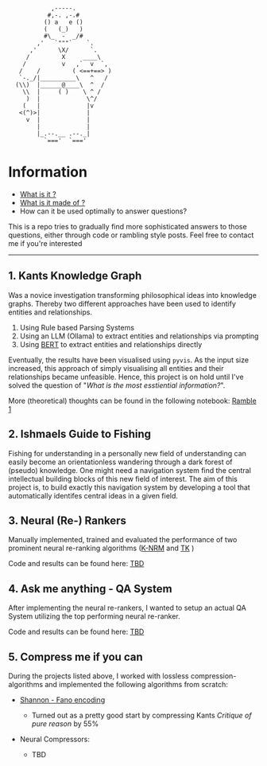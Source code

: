```
            ,-----.
           #,-. ,-.#
          () a   e ()
          (   (_)   )
          #\_  -  _/#
        ,'   `"""`    `.
      ,'      \X/      `.
     /         X     ____\
    /          v   ,`  v  `,
   /    /         ( <==+==> )
   `-._/|__________\   ^   /
  (\\)  |______@____\  ^  /
    \\  |     ( )    \ ^ /
     )  |             \^/
    (   |             |v
   <(^)>|             |
     v  |             |
        |             |
        |_.--.__ .--._|
          `==='  `==='

```

# Information 
- [What is it ?](notes/what_is_information.md) 
- [What is it made of ?](notes/what_is_information.md) 
-  How can it be used optimally to answer questions?
  
This is a repo tries to gradually find more sophisticated answers to those questions, either through code or rambling style posts.
Feel free to contact me if you're interested
 
____

 ## 1. Kants Knowledge Graph

Was a novice investigation transforming philosophical ideas into knowledge graphs.
Thereby two different approaches have been used to identify entities and relationships.
1. Using Rule based Parsing Systems
2. Using an LLM (Ollama) to extract entities and relationships via prompting
3. Using [BERT](Embeddings/ER_BERT.py) to extract entities and relationships directly

Eventually, the results have been visualised using `pyvis`. As the input size increased, this approach of simply 
visualising all entities and their relationships became unfeasible.
Hence, this project is on hold until I've solved the question of "*What is the most esstiential information?*".

More (theoretical) thoughts can be found in the following notebook: [Ramble 1](kants_knowledge_graph/ramble.md)


## 2. Ishmaels Guide to Fishing
Fishing for understanding in a personally new field of understanding can easily become an orientationless wandering through a dark forest of (pseudo) knowledge. 
One might need a navigation system find the central intellectual building blocks of this new field of interest.
The aim of this project is, to build exactly this navigation system by developing a tool that automatically identifes central ideas in a given field.


## 3. Neural (Re-) Rankers
Manually implemented, trained and evaluated the performance of two prominent neural re-ranking algorithms ([K-NRM](https://arxiv.org/pdf/1706.06613) and [TK](https://www.researchgate.net/publication/339065967_Interpretable_Time-Budget-Constrained_Contextualization_for_Re-Ranking) )

Code and results can be found here: 
[TBD](TBD)

## 4. Ask me anything - QA System
After implementing the neural re-rankers, I wanted to setup an actual QA System utilizing the top performing neural re-ranker.

Code and results can be found here: 
[TBD](TBD)


## 5. Compress me if you can
During the projects listed above, I worked with lossless compression-algorithms and implemented the following algorithms from scratch: 
* [Shannon -  Fano encoding](https://github.com/dominik-pichler/Balmung/blob/main/utils/shannon_fano_coding.py)
   * Turned out as a pretty good start by compressing Kants *Critique of pure reason* by 55%
 
* Neural Compressors:
   * TBD




